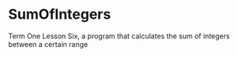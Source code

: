 # SumOfIntegers
Term One Lesson Six, a program that calculates the sum of integers between a certain range
